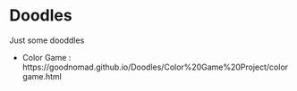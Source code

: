 # Doodles
Just some dooddles
<ul>
  <li>Color Game : https://goodnomad.github.io/Doodles/Color%20Game%20Project/colorgame.html</li>
</ul>
